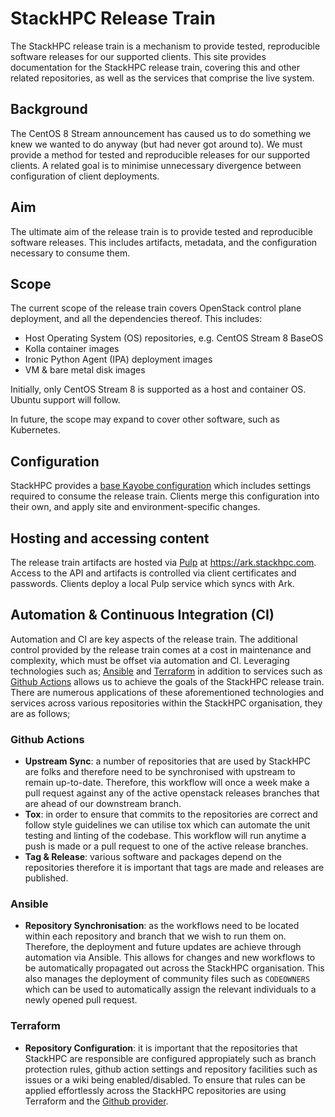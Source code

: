 # StackHPC Release Train

The StackHPC release train is a mechanism to provide tested, reproducible software releases for our supported clients.
This site provides documentation for the StackHPC release train, covering this and other related repositories, as well as the services that comprise the live system.

## Background

The CentOS 8 Stream announcement has caused us to do something we knew we wanted to do anyway (but had never got around to).
We must provide a method for tested and reproducible releases for our supported clients.
A related goal is to minimise unnecessary divergence between configuration of client deployments.

## Aim

The ultimate aim of the release train is to provide tested and reproducible software releases.
This includes artifacts, metadata, and the configuration necessary to consume them.

## Scope

The current scope of the release train covers OpenStack control plane deployment, and all the dependencies thereof.
This includes:

* Host Operating System (OS) repositories, e.g. CentOS Stream 8 BaseOS
* Kolla container images
* Ironic Python Agent (IPA) deployment images
* VM & bare metal disk images

Initially, only CentOS Stream 8 is supported as a host and container OS.
Ubuntu support will follow.

In future, the scope may expand to cover other software, such as Kubernetes.

## Configuration

StackHPC provides a [base Kayobe configuration](https://github.com/stackhpc/stackhpc-kayobe-config) which includes settings required to consume the release train.
Clients merge this configuration into their own, and apply site and environment-specific changes.

## Hosting and accessing content

The release train artifacts are hosted via [Pulp](https://pulpproject.org/) at <https://ark.stackhpc.com>.
Access to the API and artifacts is controlled via client certificates and passwords.
Clients deploy a local Pulp service which syncs with Ark.

## Automation & Continuous Integration (CI)

Automation and CI are key aspects of the release train.
The additional control provided by the release train comes at a cost in maintenance and complexity, which must be offset via automation and CI. Leveraging technologies such as; [Ansible](https://www.ansible.com/) and [Terraform](https://www.terraform.io/) in addition to services such as [Github Actions](https://github.com/features/actions) allows us to achieve the goals of the StackHPC release train. There are numerous applications of these aforementioned technologies and services across various repositories within the StackHPC organisation, they are as follows;

### Github Actions

* **Upstream Sync**: a number of repositories that are used by StackHPC are folks and therefore need to be synchronised with upstream to remain up-to-date. Therefore, this workflow will once a week make a pull request against any of the active openstack releases branches that are ahead of our downstream branch.  
* **Tox**: in order to ensure that commits to the repositories are correct and follow style guidelines we can utilise tox which can automate the unit testing and linting of the codebase. This workflow will run anytime a push is made or a pull request to one of the active release branches.
* **Tag & Release**: various software and packages depend on the repositories therefore it is important that tags are made and releases are published.

### Ansible

* **Repository Synchronisation**: as the workflows need to be located within each repository and branch that we wish to run them on. Therefore, the deployment and future updates are achieve through automation via Ansible. This allows for changes and new workflows to be automatically propagated out across the StackHPC organisation. This also manages the deployment of community files such as `CODEOWNERS` which can be used to automatically assign the relevant individuals to a newly opened pull request.

### Terraform

* **Repository Configuration**: it is important that the repositories that StackHPC are responsible are configured appropiately such as branch protection rules, github action settings and repository facilities such as issues or a wiki being enabled/disabled. To ensure that rules can be applied effortlessly across the StackHPC repositories are using Terraform and the [Github provider](https://registry.terraform.io/providers/integrations/github/latest/docs).
